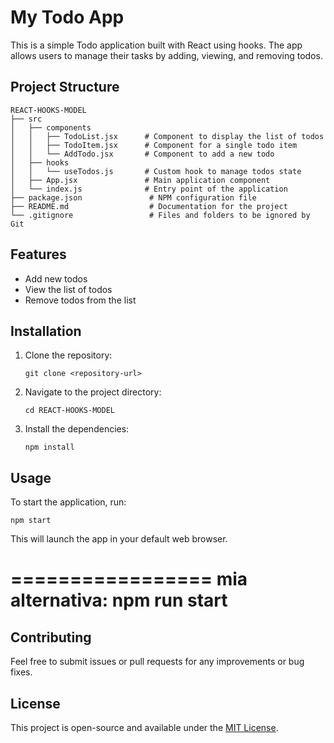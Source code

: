 # My Todo App

This is a simple Todo application built with React using hooks. The app allows users to manage their tasks by adding, viewing, and removing todos.

## Project Structure

```
REACT-HOOKS-MODEL
├── src
│   ├── components
│   │   ├── TodoList.jsx      # Component to display the list of todos
│   │   ├── TodoItem.jsx      # Component for a single todo item
│   │   └── AddTodo.jsx       # Component to add a new todo
│   ├── hooks
│   │   └── useTodos.js       # Custom hook to manage todos state
│   ├── App.jsx               # Main application component
│   └── index.js              # Entry point of the application
├── package.json               # NPM configuration file
├── README.md                  # Documentation for the project
└── .gitignore                 # Files and folders to be ignored by Git
```

## Features

- Add new todos
- View the list of todos
- Remove todos from the list

## Installation

1. Clone the repository:
   ```
   git clone <repository-url>
   ```
2. Navigate to the project directory:
   ```
   cd REACT-HOOKS-MODEL
   ```
3. Install the dependencies:
   ```
   npm install
   ```

## Usage

To start the application, run:
```
npm start
```
This will launch the app in your default web browser.

=================
mia alternativa:
npm run start
==================

## Contributing

Feel free to submit issues or pull requests for any improvements or bug fixes.

## License

This project is open-source and available under the [MIT License](LICENSE).